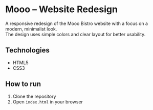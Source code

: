 # Mooo – Website Redesign

A responsive redesign of the Mooo Bistro website with a focus on a modern, minimalist look.  
The design uses simple colors and clear layout for better usability.

## Technologies
- HTML5
- CSS3

## How to run
1. Clone the repository
2. Open `index.html` in your browser
